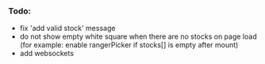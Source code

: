 ### Todo:
  * fix 'add valid stock' message
  * do not show empty white square when there are no stocks on page load  (for example: enable rangerPicker if stocks[] is empty after mount)
  * add websockets
